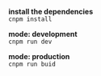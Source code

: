 **install the dependencies**  
`cnpm install`

**mode: development**  
`cnpm run dev`

**mode: production**  
`cnpm run buid`
